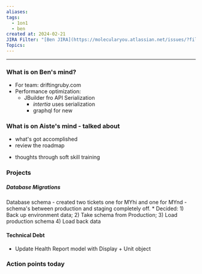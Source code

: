 ```yaml
---
aliases: 
tags:
  - 1on1
  - ben
created at: 2024-02-21
JIRA Filter: "[Ben JIRA](https://molecularyou.atlassian.net/issues/?filter=10015)"
Topics:
---
```

----
### What is on Ben's mind?


* For team: driftingruby.com
* Performance optimization:
	* JBuilder fro API Serialization
		* *intertia* uses serialization
		* graphql for new


### What is on Aiste's mind - talked about

- what's got accomplished
- review the roadmap



* thoughts through soft skill training

### Projects
##### Database Migrations
Database schema - created two tickets one for MYhi and one for MYnd - schema's between production and staging completely off.
	* Decided: 
	1) Back up environment data; 
	2) Take schema from Production; 
	3) Load production schema 
	4) Load back data
#### Technical Debt
* Update Health Report model with Display + Unit object 

### Action points today
